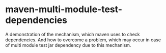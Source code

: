 # maven-multi-module-test-dependencies
A demonstration of the mechanism, which maven uses to check dependencies. And how to overcome a problem, which may occur in case of multi module test jar dependency due to this mechanism.

